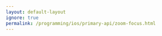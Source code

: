 ```yaml
---
layout: default-layout
ignore: true
permalink: /programming/ios/primary-api/zoom-focus.html
---
```

